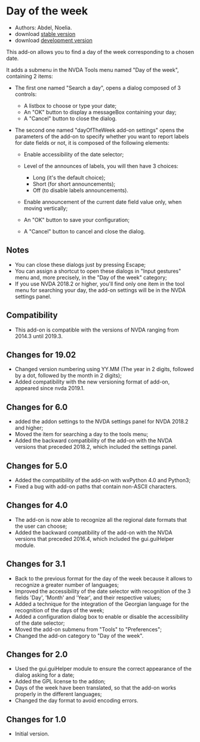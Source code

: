 # Day of the week #

* Authors: Abdel, Noelia.
* download [stable version][1]
* download [development version][2]

This add-on allows you to find a day of the week corresponding to a chosen date.

It adds a submenu in the NVDA Tools menu named "Day of the week", containing 2 items:

* The first one named "Search a day", opens a dialog composed of 3 controls:

    * A listbox to choose or type your date;
    * An "OK" button to display a messageBox containing your day;
    * A "Cancel" button to close the dialog.

* The second one named "dayOfTheWeek add-on settings" opens the parameters of the add-on to specify whether you want to report labels for date fields or not, it is composed of the following elements:

    * Enable accessibility of the date selector;
    * Level of the announces of labels, you will then have 3 choices:

        * Long (it's the default choice);
        * Short (for short announcements);
        * Off (to disable labels announcements).

    * Enable announcement of the current date field value only, when moving vertically;
    * An "OK" button to save your configuration;
    * A "Cancel" button to cancel and close the dialog.

## Notes ##

* You can close these dialogs just by pressing Escape;
* You can assign a shortcut to open these dialogs in "Input gestures" menu and, more precisely, in the "Day of the week" category;
* If you use NVDA 2018.2 or higher, you'll find only one item in the tool menu for searching your day, the add-on settings will be in the NVDA settings panel.

## Compatibility ##

* This add-on is compatible with the versions of NVDA ranging from 2014.3 until 2019.3.

## Changes for 19.02 ##

* Changed version numbering using YY.MM (The year in 2 digits, followed by a dot, followed by the month in 2 digits);
* Added compatibility with the new versioning format of add-on, appeared since nvda 2019.1.

## Changes for 6.0 ##

* added the addon settings to the NVDA settings panel for NVDA 2018.2 and higher;
* Moved the item  for  searching a day to the tools menu;
* Added the backward compatibility of the add-on with the NVDA versions that preceded 2018.2, which included the settings panel.

## Changes for 5.0 ##

* Added the compatibility of the add-on with wxPython 4.0 and Python3;
* Fixed a bug with add-on paths that contain non-ASCII characters.

## Changes for 4.0 ##

* The add-on is now able to recognize all the regional date formats that the user can choose;
* Added the backward compatibility of the add-on with the NVDA versions that preceded 2016.4, which included the gui.guiHelper module.

## Changes for 3.1 ##

* Back to the previous format for the day of the week because it allows to recognize a greater number of languages;
* Improved the accessibility of the date selector with recognition of the 3 fields 'Day', 'Month' and 'Year', and their respective values;
* Added a technique for the integration of the Georgian language for the recognition of the days of the week;
* Added a configuration dialog box to enable or disable the accessibility of the date selector;
* Moved the add-on submenu from "Tools" to "Preferences";
* Changed the add-on category to "Day of the week".

## Changes for 2.0 ##

* Used the gui.guiHelper module to ensure the correct appearance of the dialog asking for a date;
* Added the GPL license to the addon;
* Days of the week have been translated, so that the add-on works properly in the different languages;
* Changed the day format to avoid encoding errors.

## Changes for 1.0 ##

* Initial version.

[1]: https://addons.nvda-project.org/files/get.php?file=dw

[2]: https://addons.nvda-project.org/files/get.php?file=dw-dev
